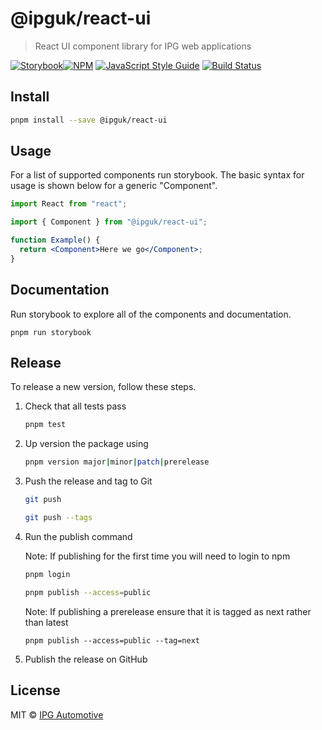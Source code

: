 # @ipguk/react-ui

> React UI component library for IPG web applications

[![Storybook](https://raw.githubusercontent.com/storybookjs/brand/master/badge/badge-storybook.svg)](https://main--666c1309face6e7c27f20e04.chromatic.com/)[![NPM](https://img.shields.io/npm/v/@ipguk/react-ui.svg)](https://www.npmjs.com/package/@ipguk/react-ui) [![JavaScript Style Guide](https://img.shields.io/badge/code_style-standard-brightgreen.svg)](https://standardjs.com) [![Build Status](https://github.com/IPG-Automotive-UK/react-ui/workflows/Tests/badge.svg)](https://github.com/IPG-Automotive-UK/react-ui/actions)

## Install

```bash
pnpm install --save @ipguk/react-ui
```

## Usage

For a list of supported components run storybook. The basic syntax for usage is shown below for a generic "Component".

```jsx
import React from "react";

import { Component } from "@ipguk/react-ui";

function Example() {
  return <Component>Here we go</Component>;
}
```

## Documentation

Run storybook to explore all of the components and documentation.

```
pnpm run storybook
```

## Release

To release a new version, follow these steps.

1. Check that all tests pass

   ```bash
   pnpm test
   ```

2. Up version the package using

   ```bash
   pnpm version major|minor|patch|prerelease

   ```

3. Push the release and tag to Git

   ```bash
   git push

   ```

   ```bash
   git push --tags

   ```

4. Run the publish command

   Note: If publishing for the first time you will need to login to npm

   ```bash
   pnpm login

   ```

   ```bash
   pnpm publish --access=public
   ```

   Note: If publishing a prerelease ensure that it is tagged as next rather than latest

   ```
   pnpm publish --access=public --tag=next
   ```

5. Publish the release on GitHub

## License

MIT © [IPG Automotive](https://ipg-automotive.com/)
